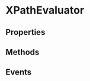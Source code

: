 # XPathEvaluator

## Properties

<ul class="items properties">

</ul>

## Methods

<ul class="items methods">

</ul>

## Events
